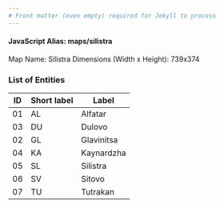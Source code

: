 ```yaml
---
# Front matter (even empty) required for Jekyll to process
---
```


#### JavaScript Alias: maps/silistra

Map Name: Silistra
Dimensions (Width x Height): 739x374





### List of Entities

ID | Short label | Label
---|---|---|
01|AL|Alfatar
03|DU|Dulovo
02|GL|Glavinitsa
04|KA|Kaynardzha
05|SL|Silistra
06|SV|Sitovo
07|TU|Tutrakan

